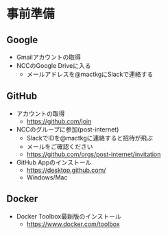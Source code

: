 # 事前準備
## Google
- Gmailアカウントの取得
- NCCのGoogle Driveに入る
  - メールアドレスを@mactkgにSlackで連絡する

## GitHub
- アカウントの取得
  - https://github.com/join
- NCCのグループに参加(post-internet)
  - SlackでIDを@mactkgに連絡すると招待が飛ぶ
  - メールをご確認ください
  - https://github.com/orgs/post-internet/invitation
- GitHub Appのインストール
  - https://desktop.github.com/
  - Windows/Mac

## Docker
- Docker Toolbox最新版のインストール
  - https://www.docker.com/toolbox

